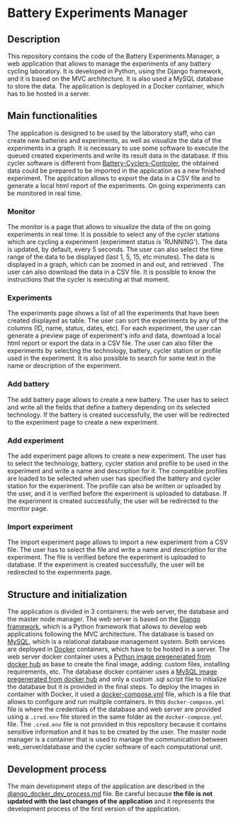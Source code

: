 # Battery Experiments Manager

## Description
This repository contains the code of the Battery Experiments Manager, a web application that allows to manage the experiments of any battery cycling laboratory. It is developed in Python, using the Django framework, and it is based on the MVC architecture. It is also used a MySQL database to store the data. The application is deployed in a Docker container, which has to be hosted in a server.

## Main functionalities
The application is designed to be used by the laboratory staff, who can create new batteries and experiments, as well as visualize the data of the experiments in a graph. It is necessary to use some software to execute the queued created experiments and write its result data in the database. If this cycler software is different from [Battery-Cyclers-Controler](https://github.com/WattRex/Battery-Cyclers-Controler/), the obtained data could be prepared to be imported in the application as a new finished experiment. The application allows to export the data in a CSV file and to generate a local html report of the experiments. On going experiments can be monitored in real time.

### Monitor
The monitor is a page that allows to visualize the data of the on going experiments in real time. It is possible to select any of the cycler stations which are cycling a experiment (experiment status is 'RUNNING'). The data is updated, by default, every 5 seconds. The user can also select the time range of the data to be displayed (last 1, 5, 15, etc minutes). The data is displayed in a graph, which can be zoomed in and out, and retrieved . The user can also download the data in a CSV file. It is possible to know the instructions that the cycler is executing at that moment.

### Experiments
The experiments page shows a list of all the experiments that have been created displayed as table. The user can sort the experiments by any of the columns (ID, name, status, dates, etc). For each experiment, the user can generate a preview page of experiment's info and data, download a local html report or export the data in a CSV file. The user can also filter the experiments by selecting the technology, battery, cycler station or profile used in the experiment. It is also possible to search for some text in the name or description of the experiment.

### Add battery
The add battery page allows to create a new battery. The user has to select and write all the fields that define a battery depending on its selected technology. If the battery is created successfully, the user will be redirected to the experiment page to create a new experiment.

### Add experiment
The add experiment page allows to create a new experiment. The user has to select the technology, battery, cycler station and profile to be used in the experiment and write a name and description for it. The compatible profiles are loaded to be selected when user has specified the battery and cycler station for the experiment. The profile can also be written or uploaded by the user, and it is verified before the experiment is uploaded to database. If the experiment is created successfully, the user will be redirected to the monitor page.

### Import experiment
The import experiment page allows to import a new experiment from a CSV file. The user has to select the file and write a name and description for the experiment. The file is verified before the experiment is uploaded to database. If the experiment is created successfully, the user will be redirected to the experiments page.

## Structure and initialization
The application is divided in 3 containers: the web server, the database and the master node manager. The web server is based on the [Django framework](https://www.djangoproject.com/), which is a Python framework that allows to develop web applications following the MVC architecture. The database is based on [MySQL](https://www.mysql.com/), which is a relational database management system. Both services are deployed in [Docker](https://www.docker.com/) containers, which have to be hosted in a server. The web server docker container uses a [Python image pregenerated from docker hub](https://hub.docker.com/_/python) as base to create the final image, adding: custom files, installing requirements, etc. The database docker container uses a [MySQL image pregenerated from docker hub](https://hub.docker.com/_/mysql) and only a custom .sql script file to initialize the database but it is provided in the final steps. To deploy the images in container with Docker, it used a [docker-compose.yml](https://docs.docker.com/compose/compose-file/) file, which is a file that allows to configure and run multiple containers. In this `docker-compose.yml` file is where the credentials of the database and web server are provided using a `.cred.env` file stored in the same folder as the `docker-compose.yml` file. The `.cred.env` file is not provided in this repository because it contains sensitive information and it has to be created by the user. The master node manager is a container that is used to manage the communication between web_server/database and the cycler software of each computational unit.

## Development process
The main development steps of the application are described in the [django_docker_dev_process.md](./django_docker_dev_process.md) file. Be careful because **the file is not updated with the last changes of the application** and it represents the development process of the first version of the application.